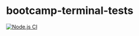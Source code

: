 # bootcamp-terminal-tests
[![Node.js CI](https://github.com/Nolutha/bootcamp-terminal-tests/actions/workflows/node.js.yml/badge.svg)](https://github.com/Nolutha/bootcamp-terminal-tests/actions/workflows/node.js.yml)
